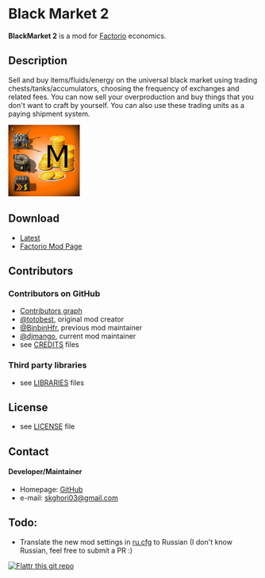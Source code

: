 # Black Market 2

**BlackMarket 2** is a mod for [Factorio](https://factorio.com/) economics.

## Description
Sell and buy items/fluids/energy on the universal black market using trading chests/tanks/accumulators, choosing the frequency of exchanges and related fees. You can now sell your overproduction and buy things that you don't want to craft by yourself. You can also use these trading units as a paying shipment system.

![](https://raw.githubusercontent.com/djmango/BlackMarket2/master/thumbnail.png "Icon")

## Download
* [Latest](https://github.com/djmango/BlackMarket2/archive/master.zip)
* [Factorio Mod Page](https://mods.factorio.com/mod/BlackMarket2)

## Contributors

### Contributors on GitHub
* [Contributors graph](https://github.com/djmango/BlackMarket2/graphs/contributors)
* [@totobest](https://github.com/totobest/), original mod creator
* [@BinbinHfr](https://mods.factorio.com/user/binbinhfr), previous mod maintainer
* [@djmango](https://github.com/djmango/), current mod maintainer
* see [CREDITS](https://github.com/djmango/BlackMarket2/blob/master/CREDITS.md) files

### Third party libraries
* see [LIBRARIES](https://github.com/djmango/BlackMarket2/blob/master/LIBRARIES.md) files

## License 
* see [LICENSE](https://github.com/djmango/BlackMarket2/blob/master/LICENSE) file

## Contact
#### Developer/Maintainer
* Homepage: [GitHub](https://github.com/djmango)
* e-mail: skghori03@gmail.com

## Todo:
* Translate the new mod settings in [ru.cfg](https://github.com/djmango/BlackMarket2/blob/master/locale/ru.cfg) to Russian (I don't know Russian, feel free to submit a PR :)

[![Flattr this git repo](http://api.flattr.com/button/flattr-badge-large.png)](https://flattr.com/submit/auto?user_id=djmango&url=https://github.com/djmango/BlackMarket2&title=BlackMarket2&language=&tags=github&category=software) 

